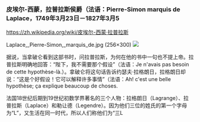 ### 皮埃尔-西蒙，拉普拉斯侯爵（法语：Pierre-Simon marquis de Laplace，1749年3月23日－1827年3月5
https://zh.wikipedia.org/wiki/皮埃尔-西蒙·拉普拉斯

Laplace,_Pierre-Simon,_marquis_de.jpg (256×300)
<img src="https://upload.wikimedia.org/wikipedia/commons/3/39/Laplace%2C_Pierre-Simon%2C_marquis_de.jpg">

据说，当拿破仑看到这部书时，问拉普拉斯，为何在他的书中一句也不提上帝。拉普拉斯明确地回答：“陛下，我不需要那个假设”（法语：Je n'avais pas besoin de cette hypothèse-là.）。拿破仑将这句话告诉约瑟夫·拉格朗日，拉格朗日却说：“这是个好假设！它可以解释许多事情”（法语：Ah! c'est une belle hypothèse; ça explique beaucoup de choses.

法国18世纪后期到19世纪初数学界著名的三个人物：拉格朗日（Lagrange）、拉普拉斯（Laplace）和勒让德（Legendre）。因为他们三位的姓氏的第一个字母为“L”，又生活在同一时代，所以人们称他们为“三L
